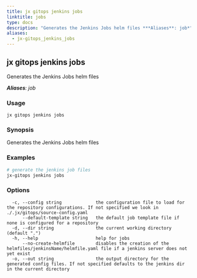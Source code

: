 ```yaml
---
title: jx gitops jenkins jobs
linktitle: jobs
type: docs
description: "Generates the Jenkins Jobs helm files ***Aliases**: job*"
aliases:
  - jx-gitops_jenkins_jobs
---
```


## jx gitops jenkins jobs

Generates the Jenkins Jobs helm files

***Aliases**: job*

### Usage

```
jx gitops jenkins jobs
```

### Synopsis

Generates the Jenkins Jobs helm files

### Examples

  ```bash
  # generate the jenkins job files
  jx-gitops jenkins jobs

  ```
### Options

```
  -c, --config string             the configuration file to load for the repository configurations. If not specified we look in ./.jx/gitops/source-config.yaml
      --default-template string   the default job template file if none is configured for a repository
  -d, --dir string                the current working directory (default ".")
  -h, --help                      help for jobs
      --no-create-helmfile        disables the creation of the helmfiles/jenkinsName/helmfile.yaml file if a jenkins server does not yet exist
  -o, --out string                the output directory for the generated config files. If not specified defaults to the jenkins dir in the current directory
```

